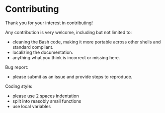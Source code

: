 
# Contributing

Thank you for your interest in contributing!

Any contribution is very welcome, including but not limited to:

* cleaning the Bash code, making it more portable across other shells and standard compliant.
* localizing the documentation.
* anything what you think is incorrect or missing here.

Bug report:

* please submit as an issue and provide steps to reproduce.

Coding style:

* please use 2 spaces indentation
* split into reasobly small functions
* use local variables
